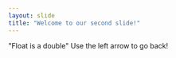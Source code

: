 ```yaml
---
layout: slide
title: "Welcome to our second slide!"
---
```

"Float is a double"
Use the left arrow to go back!
